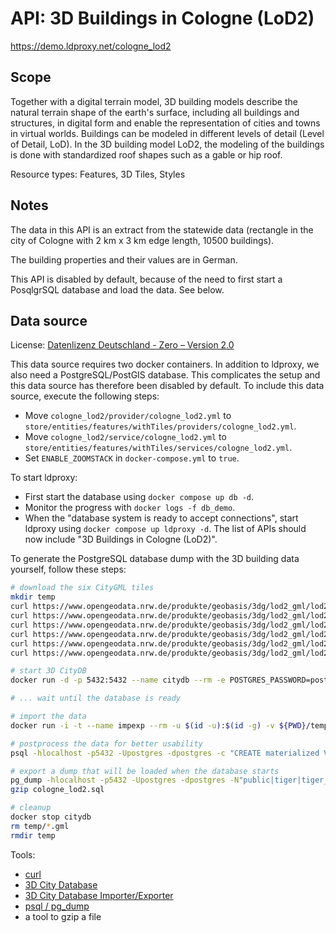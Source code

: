 # API: 3D Buildings in Cologne (LoD2)

https://demo.ldproxy.net/cologne_lod2

## Scope

Together with a digital terrain model, 3D building models describe the natural terrain shape of the earth's surface, including all buildings and structures, in digital form and enable the representation of cities and towns in virtual worlds. Buildings can be modeled in different levels of detail (Level of Detail, LoD). In the 3D building model LoD2, the modeling of the buildings is done with standardized roof shapes such as a gable or hip roof.

Resource types: Features, 3D Tiles, Styles

## Notes

The data in this API is an extract from the statewide data (rectangle in the city of Cologne with 2 km x 3 km edge length, 10500 buildings).

The building properties and their values are in German.

This API is disabled by default, because of the need to first start a PosqlgrSQL database and load the data. See below.

## Data source

License: [Datenlizenz Deutschland - Zero – Version 2.0](https://www.govdata.de/dl-de/zero-2-0)

This data source requires two docker containers. In addition to ldproxy, we also need a PostgreSQL/PostGIS database. This complicates the setup and this data source has therefore been disabled by default. To include this data source, execute the following steps:

* Move `cologne_lod2/provider/cologne_lod2.yml` to `store/entities/features/withTiles/providers/cologne_lod2.yml`.
* Move `cologne_lod2/service/cologne_lod2.yml` to `store/entities/features/withTiles/services/cologne_lod2.yml`.
* Set `ENABLE_ZOOMSTACK` in `docker-compose.yml` to `true`.

To start ldproxy:

* First start the database using `docker compose up db -d`.
* Monitor the progress with `docker logs -f db_demo`. 
* When the "database system is ready to accept connections", start ldproxy using `docker compose up ldproxy -d`. The list of APIs should now include "3D Buildings in Cologne (LoD2)".

To generate the PostgreSQL database dump with the 3D building data yourself, follow these steps:

```sh
# download the six CityGML tiles
mkdir temp
curl https://www.opengeodata.nrw.de/produkte/geobasis/3dg/lod2_gml/lod2_gml/LoD2_32_355_5644_1_NW.gml -o temp/LoD2_32_355_5644_1_NW.gml
curl https://www.opengeodata.nrw.de/produkte/geobasis/3dg/lod2_gml/lod2_gml/LoD2_32_355_5645_1_NW.gml -o temp/LoD2_32_355_5645_1_NW.gml
curl https://www.opengeodata.nrw.de/produkte/geobasis/3dg/lod2_gml/lod2_gml/LoD2_32_356_5644_1_NW.gml -o temp/LoD2_32_356_5644_1_NW.gml
curl https://www.opengeodata.nrw.de/produkte/geobasis/3dg/lod2_gml/lod2_gml/LoD2_32_356_5645_1_NW.gml -o temp/LoD2_32_356_5645_1_NW.gml
curl https://www.opengeodata.nrw.de/produkte/geobasis/3dg/lod2_gml/lod2_gml/LoD2_32_357_5644_1_NW.gml -o temp/LoD2_32_357_5644_1_NW.gml
curl https://www.opengeodata.nrw.de/produkte/geobasis/3dg/lod2_gml/lod2_gml/LoD2_32_357_5645_1_NW.gml -o temp/LoD2_32_357_5645_1_NW.gml

# start 3D CityDB
docker run -d -p 5432:5432 --name citydb --rm -e POSTGRES_PASSWORD=postgres -e SRID=5555 3dcitydb/3dcitydb-pg

# ... wait until the database is ready

# import the data
docker run -i -t --name impexp --rm -u $(id -u):$(id -g) -v ${PWD}/temp:/data 3dcitydb/impexp import -H host.docker.internal -P 5432 -d postgres -p postgres -u postgres /data

# postprocess the data for better usability
psql -hlocalhost -p5432 -Upostgres -dpostgres -c "CREATE materialized VIEW solid_geometry as SELECT f.id, ST_Collect(f.geom) as geom FROM (select id, (ST_Dump(A.solid_geometry)).geom as geom from surface_geometry A) as f group by id; CREATE materialized VIEW surface_geometry_multi as SELECT ts.id as id, ts.building_id as cityobject_id, st_multi(sg.geometry) as geom, replace(replace(lower(o.classname), 'building', ''), 'surface', '') as surface_type  FROM thematic_surface ts join surface_geometry sg on (ts.lod2_multi_surface_id = sg.parent_id) join objectclass o on (ts.objectclass_id = o.id) where sg.geometry is not null and ts.objectclass_id in (33,34,35,36); CREATE materialized VIEW building_address as select a.id, b.id as building_id, a.multi_point, a.street, a.house_number, a.zip_code , a.city , a.state, a.country from building b join address_to_building atb on b.id = atb.building_id join address a on atb.address_id = a.id; update building b set measured_height = (select max(b2.measured_height) from building b2 where b2.building_parent_id = b.id  group by b.id) where measured_height is null; update building b set storeys_above_ground  = (select max(b2.storeys_above_ground) from building b2 where b2.storeys_above_ground = b.id  group by b.id) where storeys_above_ground is null;"

# export a dump that will be loaded when the database starts
pg_dump -hlocalhost -p5432 -Upostgres -dpostgres -N"public|tiger|tiger_data|topology" > cologne_lod2.sql
gzip cologne_lod2.sql

# cleanup
docker stop citydb
rm temp/*.gml
rmdir temp
```

Tools:

* [curl](https://curl.se/)
* [3D City Database](https://www.3dcitydb.org/3dcitydb/3ddatabase/)
* [3D City Database Importer/Exporter](https://www.3dcitydb.org/3dcitydb/3dimpexp/)
* [psql / pg_dump](https://www.postgresql.org/)
* a tool to gzip a file
